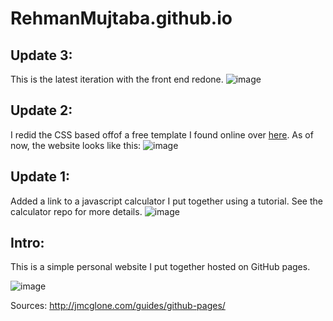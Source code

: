 # RehmanMujtaba.github.io

## Update 3:
This is the latest iteration with the front end redone.
![image](https://user-images.githubusercontent.com/97486476/218301100-0791af26-28bc-4e68-bb59-aba4eefe3230.png)


## Update 2:
I redid the CSS based offof a free template I found online over [here](http://www.markups.io/).
As of now, the website looks like this:
![image](https://user-images.githubusercontent.com/97486476/218277899-11f68391-1723-4c59-b403-1b46ad2e932b.png)


## Update 1:
Added a link to a javascript calculator I put together using a tutorial. See the calculator repo for more details.
![image](https://user-images.githubusercontent.com/97486476/218278128-843664af-7a14-4d09-be0d-2488ef3e6b96.png)

## Intro:
This is a simple personal website I put together hosted on GitHub pages.

![image](https://user-images.githubusercontent.com/97486476/166587607-057ef212-2432-44e8-a2c2-0da34e7eda7e.png)


Sources:
http://jmcglone.com/guides/github-pages/


